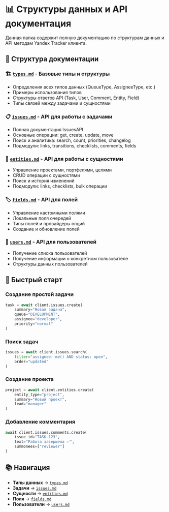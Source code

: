 # 📊 Структуры данных и API документация

Данная папка содержит полную документацию по структурам данных и API методам Yandex Tracker клиента.

## 📁 Структура документации

### 🏗️ [`types.md`](./types.md) - Базовые типы и структуры
- Определения всех типов данных (QueueType, AssigneeType, etc.)
- Примеры использования типов
- Структуры ответов API (Task, User, Comment, Entity, Field)
- Типы связей между задачами и сущностями

### 📋 [`issues.md`](./issues.md) - API для работы с задачами
- Полная документация IssuesAPI
- Основные операции: get, create, update, move
- Поиск и аналитика: search, count, priorities, changelog
- Подмодули: links, transitions, checklists, comments, fields

### 🏢 [`entities.md`](./entities.md) - API для работы с сущностями
- Управление проектами, портфелями, целями
- CRUD операции с сущностями
- Поиск и история изменений
- Подмодули: links, checklists, bulk операции

### 🏷️ [`fields.md`](./fields.md) - API для полей
- Управление кастомными полями
- Локальные поля очередей
- Типы полей и провайдеры опций
- Создание и обновление полей

### 👥 [`users.md`](./users.md) - API для пользователей
- Получение списка пользователей
- Получение информации о конкретном пользователе
- Структуры данных пользователей

## 🚀 Быстрый старт

### Создание простой задачи
```python
task = await client.issues.create(
    summary="Новая задача",
    queue="DEVELOPMENT",
    assignee="developer",
    priority="normal"
)
```

### Поиск задач
```python
issues = await client.issues.search(
    filter="assignee: me() AND status: open",
    order="updated"
)
```

### Создание проекта
```python
project = await client.entities.create(
    entity_type="project",
    summary="Новый проект",
    lead="manager"
)
```

### Добавление комментария
```python
await client.issues.comments.create(
    issue_id="TASK-123",
    text="Работа завершена ✅",
    summonees=["reviewer"]
)
```

## 📚 Навигация

- **Типы данных** → [`types.md`](./types.md)
- **Задачи** → [`issues.md`](./issues.md)
- **Сущности** → [`entities.md`](./entities.md)
- **Поля** → [`fields.md`](./fields.md)
- **Пользователи** → [`users.md`](./users.md)